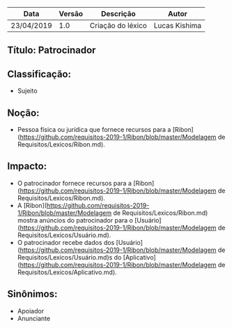 | Data | Versão | Descrição | Autor |
|---|---|---|---|
| 23/04/2019 | 1.0 | Criação do léxico  | Lucas Kishima |

## Título: Patrocinador

## Classificação:

- Sujeito

## Noção:

- Pessoa física ou jurídica que fornece recursos para a [Ribon](https://github.com/requisitos-2019-1/Ribon/blob/master/Modelagem de Requisitos/Lexicos/Ribon.md).

## Impacto:

- O patrocinador fornece recursos para a [Ribon](https://github.com/requisitos-2019-1/Ribon/blob/master/Modelagem de Requisitos/Lexicos/Ribon.md).
- A [Ribon](https://github.com/requisitos-2019-1/Ribon/blob/master/Modelagem de Requisitos/Lexicos/Ribon.md) mostra anúncios do patrocinador para o [Usuário](https://github.com/requisitos-2019-1/Ribon/blob/master/Modelagem de Requisitos/Lexicos/Usuário.md).
- O patrocinador recebe dados dos [Usuário](https://github.com/requisitos-2019-1/Ribon/blob/master/Modelagem de Requisitos/Lexicos/Usuário.md)s do [Aplicativo](https://github.com/requisitos-2019-1/Ribon/blob/master/Modelagem de Requisitos/Lexicos/Aplicativo.md).

## Sinônimos:

- Apoiador
- Anunciante

